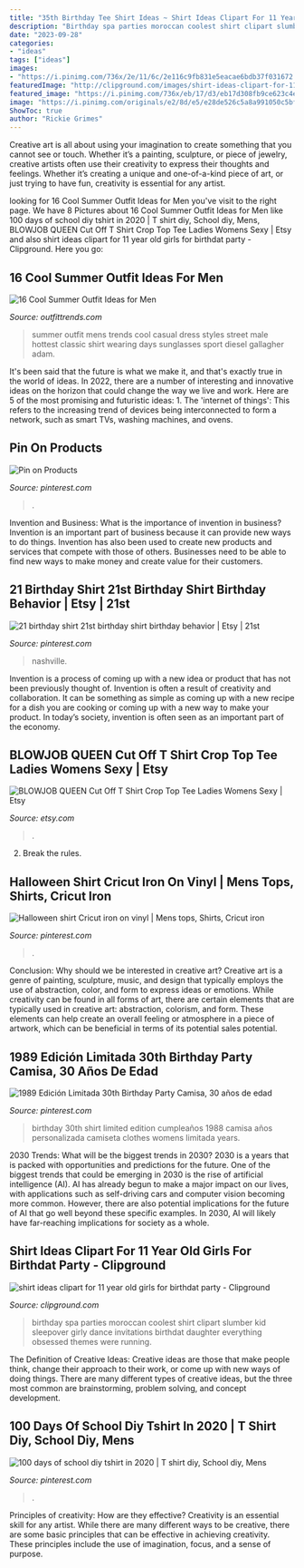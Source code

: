 ```yaml
---
title: "35th Birthday Tee Shirt Ideas ~ Shirt Ideas Clipart For 11 Year Old Girls For Birthdat Party"
description: "Birthday spa parties moroccan coolest shirt clipart slumber kid sleepover girly dance invitations birthdat daughter everything obsessed themes were running"
date: "2023-09-28"
categories:
- "ideas"
tags: ["ideas"]
images:
- "https://i.pinimg.com/736x/2e/11/6c/2e116c9fb831e5eacae6bdb37f031672.jpg"
featuredImage: "http://clipground.com/images/shirt-ideas-clipart-for-11-year-old-girls-for-birthdat-party-4.jpg"
featured_image: "https://i.pinimg.com/736x/eb/17/d3/eb17d308fb9ce623c4eb1f6c13e19d86.jpg"
image: "https://i.pinimg.com/originals/e2/8d/e5/e28de526c5a8a991050c5bf5efdcee93.jpg"
ShowToc: true
author: "Rickie Grimes"
---
```



Creative art is all about using your imagination to create something that you cannot see or touch. Whether it’s a painting, sculpture, or piece of jewelry, creative artists often use their creativity to express their thoughts and feelings. Whether it’s creating a unique and one-of-a-kind piece of art, or just trying to have fun, creativity is essential for any artist.

	

		
looking for 16 Cool Summer Outfit Ideas for Men you've visit to the right page. We have 8 Pictures about 16 Cool Summer Outfit Ideas for Men like 100 days of school diy tshirt in 2020 | T shirt diy, School diy, Mens, BLOWJOB QUEEN Cut Off T Shirt Crop Top Tee Ladies Womens Sexy | Etsy and also shirt ideas clipart for 11 year old girls for birthdat party - Clipground. Here you go:
		
    
## 16 Cool Summer Outfit Ideas For Men

<img loading=lazy src="http://www.outfittrends.com/wp-content/uploads/2014/06/men-summer-style-ideas.jpg" onerror="this.onerror=null;this.src='https://tse2.mm.bing.net/th?id=OIP.aTUGd3CgX6pu8A3KUr0ingHaLG&amp;pid=15.1';" alt="16 Cool Summer Outfit Ideas for Men">

_Source: outfittrends.com_

>summer outfit mens trends cool casual dress styles street male hottest classic shirt wearing days sunglasses sport diesel gallagher adam. 

	

It's been said that the future is what we make it, and that's exactly true in the world of ideas. In 2022, there are a number of interesting and innovative ideas on the horizon that could change the way we live and work. Here are 5 of the most promising and futuristic ideas: 1. The 'internet of things': This refers to the increasing trend of devices being interconnected to form a network, such as smart TVs, washing machines, and ovens.

    
## Pin On Products

<img loading=lazy src="https://i.pinimg.com/736x/ec/48/9c/ec489c4630602ff5cd65e03c4287bab0.jpg" onerror="this.onerror=null;this.src='https://tse4.mm.bing.net/th?id=OIP.BRoAFOLBuciwQaiLxiIudAHaJ4&amp;pid=15.1';" alt="Pin on Products">

_Source: pinterest.com_

>. 

	

Invention and Business: What is the importance of invention in business?
Invention is an important part of business because it can provide new ways to do things. Invention has also been used to create new products and services that compete with those of others. Businesses need to be able to find new ways to make money and create value for their customers.

    
## 21 Birthday Shirt 21st Birthday Shirt Birthday Behavior | Etsy | 21st

<img loading=lazy src="https://i.pinimg.com/736x/eb/17/d3/eb17d308fb9ce623c4eb1f6c13e19d86.jpg" onerror="this.onerror=null;this.src='https://tse4.mm.bing.net/th?id=OIP.TFVeCJ8z3ZdtkWOfwgOufgHaHU&amp;pid=15.1';" alt="21 birthday shirt 21st birthday shirt birthday behavior | Etsy | 21st">

_Source: pinterest.com_

>nashville. 

	

Invention is a process of coming up with a new idea or product that has not been previously thought of. Invention is often a result of creativity and collaboration. It can be something as simple as coming up with a new recipe for a dish you are cooking or coming up with a new way to make your product. In today’s society, invention is often seen as an important part of the economy.

    
## BLOWJOB QUEEN Cut Off T Shirt Crop Top Tee Ladies Womens Sexy | Etsy

<img loading=lazy src="https://i.etsystatic.com/26874630/r/il/e6fc60/3017989244/il_1588xN.3017989244_8sys.jpg" onerror="this.onerror=null;this.src='https://tse2.mm.bing.net/th?id=OIP.HGShqfQgndh7uuABk391XAHaLM&amp;pid=15.1';" alt="BLOWJOB QUEEN Cut Off T Shirt Crop Top Tee Ladies Womens Sexy | Etsy">

_Source: etsy.com_

>. 

	

2. Break the rules.

    
## Halloween Shirt Cricut Iron On Vinyl | Mens Tops, Shirts, Cricut Iron

<img loading=lazy src="https://i.pinimg.com/736x/2e/11/6c/2e116c9fb831e5eacae6bdb37f031672.jpg" onerror="this.onerror=null;this.src='https://tse1.mm.bing.net/th?id=OIP.FrQxYI5sA4mTqnpdDjvAHgHaJ3&amp;pid=15.1';" alt="Halloween shirt Cricut iron on vinyl | Mens tops, Shirts, Cricut iron">

_Source: pinterest.com_

>. 

	

Conclusion: Why should we be interested in creative art?
Creative art is a genre of painting, sculpture, music, and design that typically employs the use of abstraction, color, and form to express ideas or emotions. While creativity can be found in all forms of art, there are certain elements that are typically used in creative art: abstraction, colorism, and form. These elements can help create an overall feeling or atmosphere in a piece of artwork, which can be beneficial in terms of its potential sales potential.

    
## 1989 Edición Limitada 30th Birthday Party Camisa, 30 Años De Edad

<img loading=lazy src="https://i.pinimg.com/736x/01/5b/cb/015bcb83721c2bb0a95e526d9736cc45.jpg" onerror="this.onerror=null;this.src='https://tse2.mm.bing.net/th?id=OIP.cWfZr_DKEBpYSBRU4NoEogHaF7&amp;pid=15.1';" alt="1989 Edición Limitada 30th Birthday Party Camisa, 30 años de edad">

_Source: pinterest.com_

>birthday 30th shirt limited edition cumpleaños 1988 camisa años personalizada camiseta clothes womens limitada years. 

	

2030 Trends: What will be the biggest trends in 2030?
2030 is a years that is packed with opportunities and predictions for the future. One of the biggest trends that could be emerging in 2030 is the rise of artificial intelligence (AI). AI has already begun to make a major impact on our lives, with applications such as self-driving cars and computer vision becoming more common. However, there are also potential implications for the future of AI that go well beyond these specific examples. In 2030, AI will likely have far-reaching implications for society as a whole.

    
## Shirt Ideas Clipart For 11 Year Old Girls For Birthdat Party - Clipground

<img loading=lazy src="http://clipground.com/images/shirt-ideas-clipart-for-11-year-old-girls-for-birthdat-party-4.jpg" onerror="this.onerror=null;this.src='https://tse4.mm.bing.net/th?id=OIP.u4Pb-aq-dC4jgKRynVkNngAAAA&amp;pid=15.1';" alt="shirt ideas clipart for 11 year old girls for birthdat party - Clipground">

_Source: clipground.com_

>birthday spa parties moroccan coolest shirt clipart slumber kid sleepover girly dance invitations birthdat daughter everything obsessed themes were running. 

	

The Definition of Creative Ideas:
Creative ideas are those that make people think, change their approach to their work, or come up with new ways of doing things. There are many different types of creative ideas, but the three most common are brainstorming, problem solving, and concept development.

    
## 100 Days Of School Diy Tshirt In 2020 | T Shirt Diy, School Diy, Mens

<img loading=lazy src="https://i.pinimg.com/originals/e2/8d/e5/e28de526c5a8a991050c5bf5efdcee93.jpg" onerror="this.onerror=null;this.src='https://tse2.mm.bing.net/th?id=OIP.PbdXLFKfagz3uMUzGWznnQHaJ4&amp;pid=15.1';" alt="100 days of school diy tshirt in 2020 | T shirt diy, School diy, Mens">

_Source: pinterest.com_

>. 

	

Principles of creativity: How are they effective?
Creativity is an essential skill for any artist. While there are many different ways to be creative, there are some basic principles that can be effective in achieving creativity. These principles include the use of imagination, focus, and a sense of purpose.


